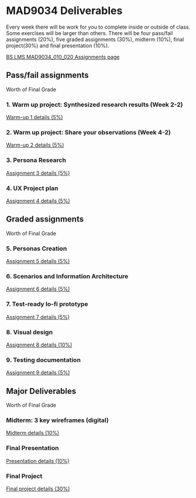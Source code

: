 # MAD9034 Deliverables


Every week there will be work for you to complete inside or outside of class. Some exercises will be larger than others. There will be four pass/fail assignments (20%), five graded assignments (30%), midterm (10%), final project(30%) and final presentation (10%).

[BS LMS MAD9034_010_020 Assignments page](https://brightspace.algonquincollege.com/d2l/lms/dropbox/user/folders_list.d2l?ou=282599&isprv=0)


## Pass/fail assignments

Worth <Badge type="error" text="20%"/> of Final Grade


### 1. Warm up project: Synthesized research results (Week 2-2) 

<Badge text="Due Thur. Sep 20 by 11:59pm"/>

[Warm-up 1 details (5%)](./warmup1.md)


### 2. Warm up project: Share your observations (Week 4-2)

<Badge text="Due Thur. Oct 01 by 11:59pm"/>

[Warm-up 2 details (5%)](./warmup2.md)


### 3. Persona Research

<Badge text="Due Sun. Oct 11 by 11:59pm"/>

[Assignment 3 details (5%)](./assg3.md)


### 4. UX Project plan

<Badge text="Due Tue. Oct 13 by 11:59pm"/>

[Assignment 4 details (5%)](./assg4.md)


## Graded assignments

Worth <Badge type="error" text="30%"/> of Final Grade


### 5. Personas Creation

<Badge text="Due Tue. Oct 20 by 11:59pm"/>

[Assignment 5 details (5%)](./assg5.md)


### 6. Scenarios and Information Architecture

<Badge text="Due Sun. Nov 01 by 11:59pm"/>

[Assignment 6 details (5%)](./assg6.md)


### 7. Test-ready lo-fi prototype

<Badge text="Due Tue. Nov 12 by 11:59pm"/>

[Assignment 7 details (5%)](./assg7.md)


### 8. Visual design

<Badge text="Due Thur. Nov 26 by 11:59pm"/>

[Assignment 8 details (10%)](./assg8.md)


### 9. Testing documentation

<Badge text="Due Thur. Dec 03 by 11:59pm"/>

[Assignment 9 details (5%)](./assg9.md)


## Major Deliverables

Worth <Badge type="error" text="50%"/> of Final Grade


### Midterm: 3 key wireframes (digital) 

<Badge text="Due Thur. Nov 19 by 11:59pm"/>

[Midterm details (10%)](./midterm.md)


### Final Presentation 

<Badge text="Due Tue. Dec 15/17 by the end of class"/>

[Presentation details (10%)](./presentation.md)


### Final Project 

<Badge text="Due Tue. Dec 15 by 11:59pm"/>

[Final project details (30%)](./proj.md)